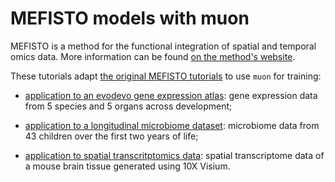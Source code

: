 # MEFISTO models with muon

MEFISTO is a method for the functional integration of spatial and temporal omics data. More information can be found [on the method's website](https://biofam.github.io/MOFA2/MEFISTO). 

These tutorials adapt [the original MEFISTO tutorials](https://github.com/bioFAM/MEFISTO_tutorials) to use `muon` for training:

- [application to an evodevo gene expression atlas](1-MEFISTO-evodevo.ipynb): gene expression data from 5 species and 5 organs across development;

- [application to a longitudinal microbiome dataset](2-MEFISTO-microbiome.ipynb): microbiome data from 43 children over the first two years of life;

- [application to spatial transcritptomics data](3-MEFISTO-ST.ipynb): spatial transcriptome data of a mouse brain tissue generated using 10X Visium.


